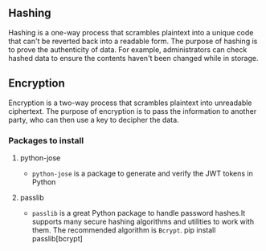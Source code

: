 ## Hashing

Hashing is a one-way process that scrambles plaintext into a unique code that can't be reverted back into a readable form. The purpose of hashing is to prove the authenticity of data. For example, administrators can check hashed data to ensure the contents haven't been changed while in storage.


## Encryption

Encryption is a two-way process that scrambles plaintext into unreadable ciphertext. The purpose of encryption is to pass the information to another party, who can then use a key to decipher the data.



### Packages to install

1. python-jose
    - `python-jose` is a package to generate and verify the JWT tokens in Python

2. passlib
    - `passlib` is a great Python package to handle password hashes.It supports many secure hashing algorithms and utilities to work with them. The recommended algorithm is `Bcrypt`.
    pip install passlib[bcrypt]

